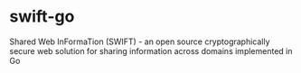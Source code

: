 # swift-go
Shared Web InFormaTion (SWIFT) - an open source cryptographically secure web solution for sharing information across domains implemented in Go
